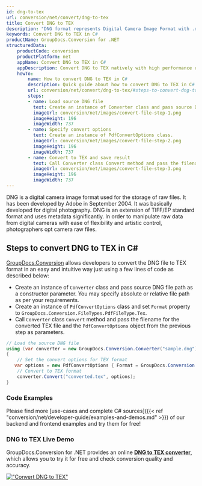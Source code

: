 ```yaml
---
id: dng-to-tex
url: conversion/net/convert/dng-to-tex
title: Convert DNG to TEX
description: "DNG format represents Digital Camera Image Format with .dng extension. Learn how to convert DNG to TEX file programmatically in C# language using GroupDocs.Conversion for .NET library."
keywords: Convert DNG to TEX in C#
productName: GroupDocs.Conversion for .NET
structuredData:
    productCode: conversion
    productPlatform: net
    appName: Convert DNG to TEX in C#
    appDescription: Convert DNG to TEX natively with high performance using C# language and server side GroupDocs.Conversion for .NET APIs, without the use of any software like Microsoft or Open Office.
    howTo:
        name: How to convert DNG to TEX in C# 
        description: Quick guide about how to convert DNG to TEX in C# with high performance and accuracy.
        url: conversion/net/convert/dng-to-tex/#steps-to-convert-dng-to-tex-in-c
        steps:
        - name: Load source DNG file 
          text: Create an instance of Converter class and pass source DNG file path as a constructor parameter. You may specify absolute or relative file path as per your requirements. 
          imageUrl: conversion/net/images/convert-file-step-1.png
          imageHeight: 196
          imageWidth: 737
        - name: Specify convert options 
          text: Create an instance of PdfConvertOptions class.
          imageUrl: conversion/net/images/convert-file-step-2.png
          imageHeight: 196
          imageWidth: 737
        - name: Convert to TEX and save result 
          text: Call Converter class Convert method and pass the filename for the converted HTML file and the PdfConvertOptions object from the previous step as parameters.
          imageUrl: conversion/net/images/convert-file-step-3.png
          imageHeight: 196
          imageWidth: 737
---
```


DNG is a digital camera image format used for the storage of raw files. It has been developed by Adobe in September 2004. It was basically developed for digital photography. DNG is an extension of TIFF/EP standard format and uses metadata significantly. In order to manipulate raw data from digital cameras with ease of flexibility and artistic control, photographers opt camera raw files.

## Steps to convert DNG to TEX in C#

[GroupDocs.Conversion](https://products.groupdocs.com/conversion/net) allows developers to convert the DNG file to TEX format in an easy and intuitive way just using a few lines of code as described below:

* Create an instance of `Converter` class and pass source DNG file path as a constructor parameter. You may specify absolute or relative file path as per your requirements. 
* Create an instance of `PdfConvertOptions` class and set `Format` property to `GroupDocs.Conversion.FileTypes.PdfFileType.Tex`.
* Call `Converter` class `Convert` method and pass the filename for the converted TEX file and the `PdfConvertOptions` object from the previous step as parameters.

```csharp
// Load the source DNG file
using (var converter = new GroupDocs.Conversion.Converter("sample.dng"))
{
    // Set the convert options for TEX format
   var options = new PdfConvertOptions { Format = GroupDocs.Conversion.FileTypes.PdfFileType.Tex };
    // Convert to TEX format
    converter.Convert("converted.tex", options);
}
```

### Code Examples

Please find more [use-cases and complete C# sources]({{< ref "conversion/net/developer-guide/examples-and-demos.md" >}}) of our backend and frontend examples and try them for free!

### DNG to TEX Live Demo

GroupDocs.Conversion for .NET provides an online [**DNG to TEX converter**](https://products.groupdocs.app/conversion/dng-to-tex), which allows you to try it for free and check conversion quality and accuracy.

[!["Convert DNG to TEX"](conversion/net/images/convert-to-tex/convert-dng-to-tex.png)](https://products.groupdocs.app/conversion/dng-to-tex)